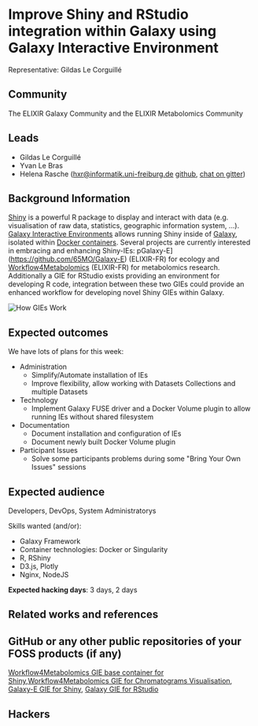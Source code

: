 # Improve Shiny and RStudio integration within Galaxy using Galaxy Interactive Environment

Representative: Gildas Le Corguillé

## Community

The ELIXIR Galaxy Community and the ELIXIR Metabolomics Community

## Leads

- Gildas Le Corguillé 
- Yvan Le Bras
- Helena Rasche ([hxr@informatik.uni-freiburg.de](mailto:hxr@informatik.uni-freiburg.de) [github](https://github.com/erasche), [chat on gitter](https://gitter.im/erasche))

## Background Information

[Shiny](https://shiny.rstudio.com) is a powerful R package to display and interact with data (e.g. visualisation of raw data, statistics, geographic information system, ...). [Galaxy Interactive Environments](https://docs.galaxyproject.org/en/master/admin/special_topics/interactive_environments.html) allows running Shiny inside of [Galaxy](https://galaxyproject.org), isolated within [Docker containers](https://docker.com). Several projects are currently interested in embracing and enhancing Shiny-IEs: pGalaxy-E](https://github.com/65MO/Galaxy-E) (ELIXIR-FR) for ecology and [Workflow4Metabolomics](http://workflow4metabolomics.org/) (ELIXIR-FR) for metabolomics research. Additionally a GIE for RStudio exists providing an environment for developing R code, integration between these two GIEs could provide an enhanced workflow for developing novel Shiny GIEs within Galaxy.

![How GIEs Work](https://docs.galaxyproject.org/en/master/_images/interactive_environments.png)


## Expected outcomes

We have lots of plans for this week:

- Administration
  - Simplify/Automate installation of IEs
  - Improve flexibility, allow working with Datasets Collections and multiple Datasets
- Technology
  - Implement Galaxy FUSE driver and a Docker Volume plugin to allow running IEs without shared filesystem
- Documentation
  - Document installation and configuration of IEs
  - Document newly built Docker Volume plugin
- Participant Issues
  - Solve some participants problems during some "Bring Your Own Issues" sessions

## Expected audience

Developers, DevOps, System Administratorys

Skills wanted (and/or):
 - Galaxy Framework
 - Container technologies: Docker or Singularity
 - R, RShiny
 - D3.js, Plotly
 - Nginx, NodeJS
 
**Expected hacking days**: 3 days, 2 days

## Related works and references


## GitHub or any other public repositories of your FOSS products (if any)

[Workflow4Metabolomics GIE base container for Shiny](https://github.com/workflow4metabolomics/gie-shiny),[Workflow4Metabolomics GIE for Chromatograms Visualisation](https://github.com/workflow4metabolomics/gie-shiny-chromato),
[Galaxy-E GIE for Shiny](https://github.com/65MO/Galaxy-E/tree/master/GIE),
[Galaxy GIE for RStudio](https://github.com/erasche/docker-rstudio-notebook/)


## Hackers
